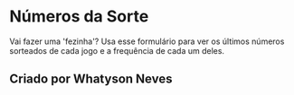 # Números da Sorte

Vai fazer uma 'fezinha'? Usa esse formulário para ver os últimos números sorteados de cada jogo e a frequência de cada um deles.

## Criado por Whatyson Neves